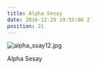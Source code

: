 ```yaml
---
title: Alpha Sesay
date: 2016-12-29 19:55:00 Z
position: 21
---
```


![alpha_ssay12.jpg](/uploads/alpha_ssay12.jpg)

Alpha Sesay